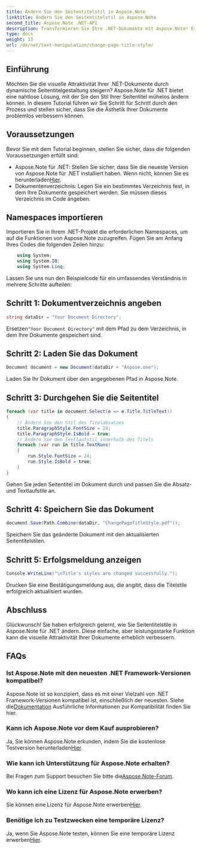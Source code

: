 ```yaml
---
title: Ändern Sie den Seitentitelstil in Aspose.Note
linktitle: Ändern Sie den Seitentitelstil in Aspose.Note
second_title: Aspose.Note .NET-API
description: Transformieren Sie Ihre .NET-Dokumente mit Aspose.Note! Erfahren Sie, wie Sie Seitentitelstile mühelos ändern. Verbessern Sie die Ästhetik in wenigen einfachen Schritten.
type: docs
weight: 13
url: /de/net/text-manipulation/change-page-title-style/
---
```

## Einführung
Möchten Sie die visuelle Attraktivität Ihrer .NET-Dokumente durch dynamische Seitentitelgestaltung steigern? Aspose.Note für .NET bietet eine nahtlose Lösung, mit der Sie den Stil Ihrer Seitentitel mühelos ändern können. In diesem Tutorial führen wir Sie Schritt für Schritt durch den Prozess und stellen sicher, dass Sie die Ästhetik Ihrer Dokumente problemlos verbessern können.
## Voraussetzungen
Bevor Sie mit dem Tutorial beginnen, stellen Sie sicher, dass die folgenden Voraussetzungen erfüllt sind:
-  Aspose.Note für .NET: Stellen Sie sicher, dass Sie die neueste Version von Aspose.Note für .NET installiert haben. Wenn nicht, können Sie es herunterladen[Hier](https://releases.aspose.com/note/net/).
- Dokumentenverzeichnis: Legen Sie ein bestimmtes Verzeichnis fest, in dem Ihre Dokumente gespeichert werden. Sie müssen dieses Verzeichnis im Code angeben.
## Namespaces importieren
Importieren Sie in Ihrem .NET-Projekt die erforderlichen Namespaces, um auf die Funktionen von Aspose.Note zuzugreifen. Fügen Sie am Anfang Ihres Codes die folgenden Zeilen hinzu:
```csharp
    using System;
    using System.IO;
    using System.Linq;
```
Lassen Sie uns nun den Beispielcode für ein umfassendes Verständnis in mehrere Schritte aufteilen:
## Schritt 1: Dokumentverzeichnis angeben
```csharp
string dataDir = "Your Document Directory";
```
 Ersetzen`"Your Document Directory"` mit dem Pfad zu dem Verzeichnis, in dem Ihre Dokumente gespeichert sind.
## Schritt 2: Laden Sie das Dokument
```csharp
Document document = new Document(dataDir + "Aspose.one");
```
Laden Sie Ihr Dokument über den angegebenen Pfad in Aspose.Note.
## Schritt 3: Durchgehen Sie die Seitentitel
```csharp
foreach (var title in document.Select(e => e.Title.TitleText))
{
    // Ändern Sie den Stil des Titelabsatzes
    title.ParagraphStyle.FontSize = 24;
    title.ParagraphStyle.IsBold = true;
    // Ändern Sie den Textlaufstil innerhalb des Titels
    foreach (var run in title.TextRuns)
    {
        run.Style.FontSize = 24;
        run.Style.IsBold = true;
    }
}
```
Gehen Sie jeden Seitentitel im Dokument durch und passen Sie die Absatz- und Textlaufstile an.
## Schritt 4: Speichern Sie das Dokument
```csharp
document.Save(Path.Combine(dataDir, "ChangePageTitleStyle.pdf"));
```
Speichern Sie das geänderte Dokument mit den aktualisierten Seitentitelstilen.
## Schritt 5: Erfolgsmeldung anzeigen
```csharp
Console.WriteLine("\nTitle's styles are changed successfully.");
```
Drucken Sie eine Bestätigungsmeldung aus, die angibt, dass die Titelstile erfolgreich aktualisiert wurden.
## Abschluss
Glückwunsch! Sie haben erfolgreich gelernt, wie Sie Seitentitelstile in Aspose.Note für .NET ändern. Diese einfache, aber leistungsstarke Funktion kann die visuelle Attraktivität Ihrer Dokumente erheblich verbessern.
## FAQs
### Ist Aspose.Note mit den neuesten .NET Framework-Versionen kompatibel?
 Aspose.Note ist so konzipiert, dass es mit einer Vielzahl von .NET Framework-Versionen kompatibel ist, einschließlich der neuesten. Siehe die[Dokumentation](https://reference.aspose.com/note/net/) Ausführliche Informationen zur Kompatibilität finden Sie hier.
### Kann ich Aspose.Note vor dem Kauf ausprobieren?
 Ja, Sie können Aspose.Note erkunden, indem Sie die kostenlose Testversion herunterladen[Hier](https://releases.aspose.com/).
### Wie kann ich Unterstützung für Aspose.Note erhalten?
 Bei Fragen zum Support besuchen Sie bitte die[Aspose.Note-Forum](https://forum.aspose.com/c/note/28).
### Wo kann ich eine Lizenz für Aspose.Note erwerben?
 Sie können eine Lizenz für Aspose.Note erwerben[Hier](https://purchase.aspose.com/buy).
### Benötige ich zu Testzwecken eine temporäre Lizenz?
 Ja, wenn Sie Aspose.Note testen, können Sie eine temporäre Lizenz erwerben[Hier](https://purchase.aspose.com/temporary-license/).